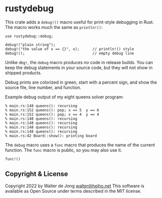 rustydebug
==========

This crate adds a `debug!()` macro useful for print-style debugging in Rust.
The macro works much the same as `println!()`:

    use rustydebug::debug;

    debug!("plain string");
    debug!("the value of x == {}", x);      // println!() style
    debug!();                               // empty debug line

Unlike `dbg!`, the `debug` macro produces _no_ code in release builds.
You can keep the debug statements in your source code, but they will
not show in shipped products.

Debug prints are colorized in green, start with a percent sign, and
show the source file, line number, and function.

Example debug output of my eight queens solver program:

    % main.rs:148 queens(): recursing
    % main.rs:152 queens(): pop; x == 5  y == 6
    % main.rs:152 queens(): pop; x == 4  y == 4
    % main.rs:148 queens(): recursing
    % main.rs:148 queens(): recursing
    % main.rs:148 queens(): recursing
    % main.rs:148 queens(): recursing
    % main.rs:42 Board::show(): printing board

The `debug` macro uses a `func` macro that produces the name of
the current function. The `func` macro is public, so you may also use it.

    func!()


Copyright & License
-------------------
Copyright 2022 by Walter de Jong <walter@heiho.net>
This software is available as Open Source under terms described in
the MIT license.

